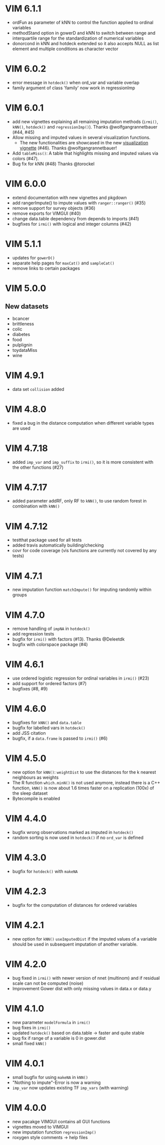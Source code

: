 # VIM 6.1.1
- ordFun as parameter of kNN to control the function applied to ordinal variables
- methodStand option in gowerD and kNN to switch between range and interquartile range for the standardization of numerical variables
- donorcond in kNN and hotdeck extended so it also accepts NULL as list element and multiple conditions as character vector
# VIM 6.0.2
- error message in `hotdeck()` when ord_var and variable overlap
- family argument of class 'family' now work in regressionImp

# VIM 6.0.1

- add new vignettes explaining all remaining imputation methods (`irmi()`,
  `kNN()`, `hotdeck()` and `regressionImp()`). Thanks @wolfgangrannetbauer
  (#44, #45)
- Allow missing and imputed values in several visualization functions.
    - The new functionalities are showcased in the new [visualization vignette](http://statistikat.github.io/VIM/articles/VisualImp.html) (#46). Thanks
  @wolfgangrannetbauer!
- Add `tableMiss()`: A table that highlights missing and imputed values via
  colors (#47).
- Bug fix for kNN (#48) Thanks @torockel

# VIM 6.0.0

- extend documentation with new vignettes and pkgdown
- add rangerImpute() to impute values with `ranger::ranger()` (#35)
- remove support for survey objects (#36)
- remove exports for VIMGUI (#40)
- change data.table dependency from depends to imports (#41)
- bugfixes for `irmi()` with logical and integer columns (#42)

# VIM 5.1.1

* updates for `gowerD()`
* separate help pages for `maxCat()` and `sampleCat()`
* remove links to certain packages

# VIM 5.0.0

## New datasets

* bcancer
* brittleness
* colic
* diabetes
* food
* pulplignin
* toydataMiss
* wine

# VIM 4.9.1

* data set `collision` added

# VIM 4.8.0

* fixed a bug in the distance computation when different variable types are used

# VIM 4.7.18

* added `imp_var` and `imp_suffix` to `irmi()`, so it is more consistent with the other functions (#27)

# VIM 4.7.17

* added parameter addRF, only RF to `kNN()`, to use random forest in combination with `kNN()`

# VIM 4.7.12

* testthat package used for all tests
* added travis automatically building/checking
* covr for code coverage (vis functions are currently not covered by any tests)

# VIM 4.7.1
* new imputation function `matchImpute()` for imputing randomly within groups

# VIM 4.7.0

* remove handling of `impNA` in `hotdeck()`
* add regression tests
* bugfix for `irmi()` with factors (#13). Thanks @Deleetdk
* bugfix with colorspace package (#4)

# VIM 4.6.1

* use ordered logistic regression for ordinal variables in `irmi()` (#23)
* add support for ordered factors (#7)
* bugfixes (#8, #9)

# VIM 4.6.0

* bugfixes for `kNN()` and `data.table`
* bugfix for labelled vars in `hotdeck()`
* add JSS citation
* bugfix, if a `data.frame` is passed to `irmi()` (#6)
  
# VIM 4.5.0

* new option for `kNN()`: `weightDist` to use the distances for the k nearest neighbours as weights
* The R function `which.minN()` is not used anymore, instead there is a C++ function, `kNN()` is now about 1.6 times faster on a replication (100x) of the sleep dataset
* Bytecompile is enabled

# VIM 4.4.0

* bugfix  wrong observations marked as imputed in `hotdeck()`
* random sorting is now used in `hotdeck()` if no `ord_var` is defined

# VIM 4.3.0

* bugfix for `hotdeck()` with `makeNA`

# VIM 4.2.3

* bugfix for the computation of distances for ordered variables

# VIM 4.2.1

* new option for `kNN()` `useImputedDist` if the imputed values of a variable should be used in subsequent imputation of another variable.

# VIM 4.2.0

* bug fixed in `irmi()` with newer version of nnet (multinom) and if residual scale can not be computed (noise)
* Improvement Gower dist with only missing values in data.x or data.y

# VIM 4.1.0

* new parameter `modelFormula` in `irmi()`
* bug fixes in `irmi()`
* updated `hotdeck()` based on data.table -> faster and quite stable
* bug fix if range of a variable is 0 in gower.dist
* small fixed `kNN()`

# VIM 4.0.1

* small bugfix for using `makeNA` in `kNN()`
* "Nothing to impute"-Error is now a warning
* `imp_var` now updates existing TF `imp_vars` (with warning)
 
# VIM 4.0.0

* new pacakge VIMGUI contains all GUI functions
* vignettes moved to VIMGUI
* new imputation function `regressionImp()`
* roxygen style comments -> help files
